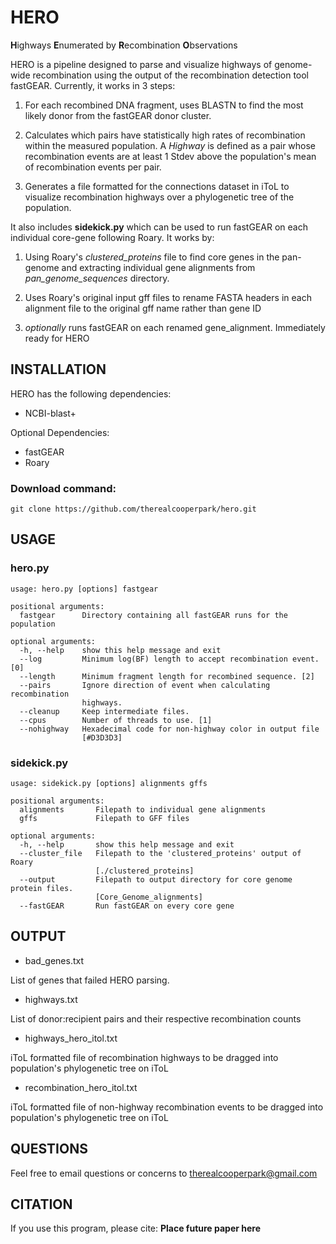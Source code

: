 # HERO
**H**ighways **E**numerated by **R**ecombination **O**bservations

HERO is a pipeline designed to parse and visualize highways of genome-wide recombination using the output of the recombination detection tool fastGEAR. Currently, it works in 3 steps:

1) For each recombined DNA fragment, uses BLASTN to find the most likely donor from the fastGEAR donor cluster.

2) Calculates which pairs have statistically high rates of recombination within the measured population. A *Highway* is defined as a pair whose recombination events are at least 1 Stdev above the population's mean of recombination events per pair.

3) Generates a file formatted for the connections dataset in iToL to visualize recombination highways over a phylogenetic tree of the population.


It also includes **sidekick.py** which can be used to run fastGEAR on each individual core-gene following Roary. It works by:

1) Using Roary's *clustered_proteins* file to find core genes in the pan-genome and extracting individual gene alignments from *pan_genome_sequences* directory.

2) Uses Roary's original input gff files to rename FASTA headers in each alignment file to the original gff name rather than gene ID

3) *optionally* runs fastGEAR on each renamed gene_alignment. Immediately ready for HERO


## INSTALLATION
HERO has the following dependencies:
- NCBI-blast+

Optional Dependencies:
- fastGEAR
- Roary

### Download command:
`git clone https://github.com/therealcooperpark/hero.git`

## USAGE

### hero.py

```
usage: hero.py [options] fastgear

positional arguments:
  fastgear      Directory containing all fastGEAR runs for the population

optional arguments:
  -h, --help    show this help message and exit
  --log         Minimum log(BF) length to accept recombination event. [0]
  --length      Minimum fragment length for recombined sequence. [2]
  --pairs       Ignore direction of event when calculating recombination
                highways.
  --cleanup     Keep intermediate files.
  --cpus        Number of threads to use. [1]
  --nohighway   Hexadecimal code for non-highway color in output file
                [#D3D3D3]
```

### sidekick.py
```
usage: sidekick.py [options] alignments gffs

positional arguments:
  alignments       Filepath to individual gene alignments
  gffs             Filepath to GFF files

optional arguments:
  -h, --help       show this help message and exit
  --cluster_file   Filepath to the 'clustered_proteins' output of Roary
                   [./clustered_proteins]
  --output         Filepath to output directory for core genome protein files.
                   [Core_Genome_alignments]
  --fastGEAR       Run fastGEAR on every core gene
```

## OUTPUT
- bad_genes.txt

List of genes that failed HERO parsing.

- highways.txt

List of donor:recipient pairs and their respective recombination counts

- highways_hero_itol.txt

iToL formatted file of recombination highways to be dragged into population's phylogenetic tree on iToL

- recombination_hero_itol.txt

iToL formatted file of non-highway recombination events to be dragged into population's phylogenetic tree on iToL


## QUESTIONS
Feel free to email questions or concerns to therealcooperpark@gmail.com

## CITATION
If you use this program, please cite:
**Place future paper here**

